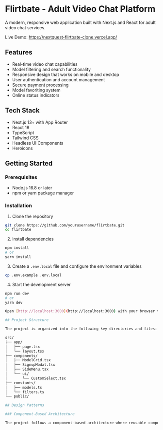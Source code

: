# Flirtbate - Adult Video Chat Platform

A modern, responsive web application built with Next.js and React for adult video chat services.

Live Demo: https://nextquest-flirtbate-clone.vercel.app/

## Features

- Real-time video chat capabilities
- Model filtering and search functionality 
- Responsive design that works on mobile and desktop
- User authentication and account management
- Secure payment processing
- Model favoriting system
- Online status indicators

## Tech Stack

- Next.js 13+ with App Router
- React 18
- TypeScript
- Tailwind CSS
- Headless UI Components
- Heroicons

## Getting Started

### Prerequisites

- Node.js 16.8 or later
- npm or yarn package manager

### Installation

1. Clone the repository

```bash
git clone https://github.com/yourusername/flirtbate.git
cd flirtbate
```

2. Install dependencies

```bash
npm install
# or
yarn install
```

3. Create a `.env.local` file and configure the environment variables

```bash
cp .env.example .env.local
```

4. Start the development server

```bash
npm run dev
# or
yarn dev

Open [http://localhost:3000](http://localhost:3000) with your browser to see the result.

## Project Structure

The project is organized into the following key directories and files:

src/
├── app/
│   ├── page.tsx
│   └── layout.tsx
├── components/
│   ├── ModelGrid.tsx
│   ├── SignupModal.tsx
│   ├── SideMenu.tsx
│   └── ui/
│       └── CustomSelect.tsx
├── constants/
│   ├── models.ts
│   └── filters.ts
└── public/

## Design Patterns

### Component-Based Architecture

The project follows a component-based architecture where reusable components are created and used throughout the application.